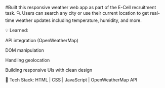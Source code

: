 #Built this responsive weather web app as part of the E-Cell recruitment task.
🔍 Users can search any city or use their current location to get real-time weather updates including temperature, humidity, and more.

💡 Learned:

API integration (OpenWeatherMap)

DOM manipulation

Handling geolocation

Building responsive UIs with clean design

🚀 Tech Stack: HTML | CSS | JavaScript | OpenWeatherMap API
